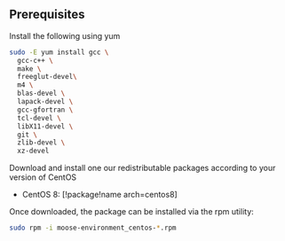 ## Prerequisites

Install the following using yum

```bash
sudo -E yum install gcc \
  gcc-c++ \
  make \
  freeglut-devel\
  m4 \
  blas-devel \
  lapack-devel \
  gcc-gfortran \
  tcl-devel \
  libX11-devel \
  git \
  zlib-devel \
  xz-devel
```

Download and install one our redistributable packages according to your version of CentOS

- CentOS 8: [!package!name arch=centos8]

Once downloaded, the package can be installed via the rpm utility:

```bash
sudo rpm -i moose-environment_centos-*.rpm
```
